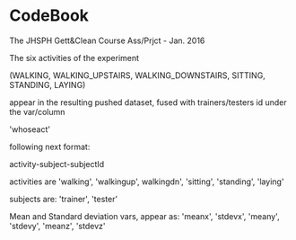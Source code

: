 # CodeBook
The JHSPH Gett&amp;Clean Course Ass/Prjct - Jan. 2016

 The six activities of the experiment
 
 (WALKING, WALKING_UPSTAIRS, WALKING_DOWNSTAIRS, SITTING, STANDING, LAYING)
 
 appear in the resulting pushed dataset, fused with trainers/testers id under the var/column
 
 'whoseact'
 
 following next format:
 
 activity-subject-subjectId

 activities are 'walking', 'walkingup', walkingdn', 'sitting', 'standing', 'laying'

 subjects are: 'trainer', 'tester'
 
 Mean and Standard deviation vars, appear as: 'meanx', 'stdevx', 'meany', 'stdevy', 'meanz', 'stdevz'
 
 
